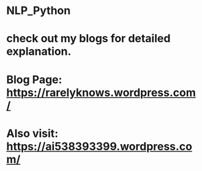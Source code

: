 # NLP_Python
# check out my blogs for detailed explanation.
# Blog Page: https://rarelyknows.wordpress.com/
# Also visit: https://ai538393399.wordpress.com/  
